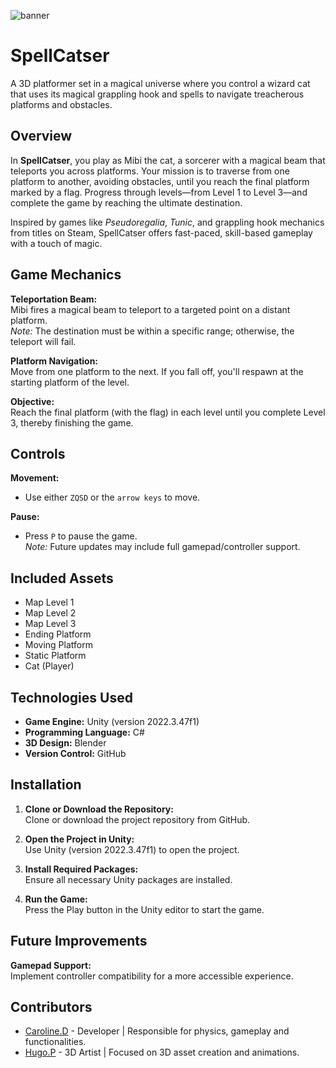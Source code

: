 ![banner](https://github.com/user-attachments/assets/7301c99a-5206-4d74-9765-0e32436b729e)

# SpellCatser
A 3D platformer set in a magical universe where you control a wizard cat that uses its magical grappling hook and spells to navigate treacherous platforms and obstacles.

## Overview
In **SpellCatser**, you play as Mibi the cat, a sorcerer with a magical beam that teleports you across platforms. Your mission is to traverse from one platform to another, avoiding obstacles, until you reach the final platform marked by a flag. Progress through levels—from Level 1 to Level 3—and complete the game by reaching the ultimate destination.  

Inspired by games like *Pseudoregalia*, *Tunic*, and grappling hook mechanics from titles on Steam, SpellCatser offers fast-paced, skill-based gameplay with a touch of magic.

## Game Mechanics
**Teleportation Beam:**  
Mibi fires a magical beam to teleport to a targeted point on a distant platform.  
*Note:* The destination must be within a specific range; otherwise, the teleport will fail.

**Platform Navigation:**  
Move from one platform to the next. If you fall off, you'll respawn at the starting platform of the level.

**Objective:**  
Reach the final platform (with the flag) in each level until you complete Level 3, thereby finishing the game.

## Controls
**Movement:**
- Use either ``ZQSD`` or the ``arrow keys`` to move.

**Pause:**
- Press ``P`` to pause the game.  
*Note:* Future updates may include full gamepad/controller support.

## Included Assets
- Map Level 1
- Map Level 2
- Map Level 3
- Ending Platform
- Moving Platform
- Static Platform
- Cat (Player)

## Technologies Used
- **Game Engine:** Unity (version 2022.3.47f1)
- **Programming Language:** C#
- **3D Design:** Blender
- **Version Control:** GitHub

## Installation
1. **Clone or Download the Repository:**  
Clone or download the project repository from GitHub.

2. **Open the Project in Unity:**  
Use Unity (version 2022.3.47f1) to open the project.

3. **Install Required Packages:**  
Ensure all necessary Unity packages are installed.

4. **Run the Game:**  
Press the Play button in the Unity editor to start the game.

## Future Improvements
**Gamepad Support:**  
Implement controller compatibility for a more accessible experience.

## Contributors
- [Caroline.D](https://carolinedoung.fr/) - Developer | Responsible for physics, gameplay and functionalities.
- [Hugo.P](https://hugopayeux.wixsite.com/mon-portfolio) - 3D Artist | Focused on 3D asset creation and animations.
